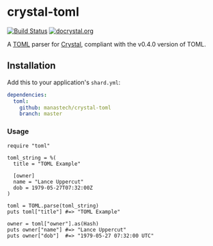 # crystal-toml

[![Build Status](https://travis-ci.org/manastech/crystal-toml.png)](https://travis-ci.org/manastech/crystal-toml) [![docrystal.org](http://docrystal.org/badge.svg?style=round)](http://docrystal.org/github.com/manastech/crystal-toml>)

A [TOML](https://github.com/toml-lang/toml) parser for [Crystal](http://crystal-lang.org/), compliant with the v0.4.0 version of TOML.

## Installation

Add this to your application's `shard.yml`:

```yaml
dependencies:
  toml:
    github: manastech/crystal-toml
    branch: master
```

### Usage

```crystal
require "toml"

toml_string = %(
  title = "TOML Example"

  [owner]
  name = "Lance Uppercut"
  dob = 1979-05-27T07:32:00Z
)

toml = TOML.parse(toml_string)
puts toml["title"] #=> "TOML Example"

owner = toml["owner"].as(Hash)
puts owner["name"] #=> "Lance Uppercut"
puts owner["dob"]  #=> "1979-05-27 07:32:00 UTC"
```
